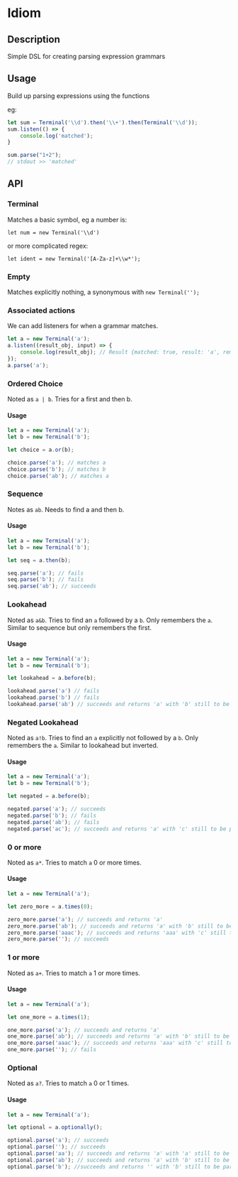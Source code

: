 # Idiom

## Description
Simple DSL for creating parsing expression grammars

## Usage
Build up parsing expressions using the functions

eg:
```Javascript
let sum = Terminal('\\d').then('\\+').then(Terminal('\\d'));
sum.listen(() => {
    console.log('matched');
}

sum.parse("1+2");
// stdout >> 'matched'
```

## API


### Terminal

Matches a basic symbol, eg a number is:

`let num = new Terminal('\\d')`

or more complicated regex:

`let ident = new Terminal('[A-Za-z]+\\w*');`

### Empty

Matches explicitly nothing, a synonymous with `new Terminal('');`

### Associated actions

We can add listeners for when a grammar matches.

```Javascript
let a = new Terminal('a');
a.listen((result_obj, input) => {
    console.log(result_obj); // Result {matched: true, result: 'a', remaining: ''}
});
a.parse('a');
```

### Ordered Choice
Noted as `a | b`. Tries for a first and then b.

#### Usage
```Javascript
let a = new Terminal('a');
let b = new Terminal('b');

let choice = a.or(b);

choice.parse('a'); // matches a
choice.parse('b'); // matches b
choice.parse('ab'); // matches a
```


### Sequence
Notes as `ab`. Needs to find a and then b.

#### Usage
```Javascript
let a = new Terminal('a');
let b = new Terminal('b');

let seq = a.then(b);

seq.parse('a'); // fails
seq.parse('b'); // fails
seq.parse('ab'); // succeeds
```

### Lookahead
Noted as `a&b`. Tries to find an `a` followed by a `b`. Only remembers the `a`.
Similar to sequence but only remembers the first.

#### Usage
```Javascript
let a = new Terminal('a');
let b = new Terminal('b');

let lookahead = a.before(b);

lookahead.parse('a') // fails
lookahead.parse('b') // fails
lookahead.parse('ab') // succeeds and returns 'a' with 'b' still to be parsed
```

### Negated Lookahead
Noted as `a!b`. Tries to find an `a` explicitly not followed by a `b`. Only
remembers the `a`.
Similar to lookahead but inverted.

#### Usage
```Javascript
let a = new Terminal('a');
let b = new Terminal('b');

let negated = a.before(b);

negated.parse('a'); // succeeds
negated.parse('b'); // fails
negated.parse('ab'); // fails
negated.parse('ac'); // succeeds and returns 'a' with 'c' still to be parsed
```

### 0 or more
Noted as `a*`. Tries to match `a` 0 or more times.

#### Usage
```Javascript
let a = new Terminal('a');

let zero_more = a.times(0);

zero_more.parse('a'); // succeeds and returns 'a'
zero_more.parse('ab'); // succeeds and returns 'a' with 'b' still to be parsed
zero_more.parse('aaac'); // succeeds and returns 'aaa' with 'c' still to be parsed
zero_more.parse(''); // succeeds
```

### 1 or more
Noted as `a+`. Tries to match `a` 1 or more times.

#### Usage
```Javascript
let a = new Terminal('a');

let one_more = a.times(1);

one_more.parse('a'); // succeeds and returns 'a'
one_more.parse('ab'); // succeeds and returns 'a' with 'b' still to be parsed
one_more.parse('aaac'); // succeeds and returns 'aaa' with 'c' still to be parsed
one_more.parse(''); // fails
```

### Optional
Noted as `a?`. Tries to match `a` 0 or 1 times.

#### Usage
```Javascript
let a = new Terminal('a');

let optional = a.optionally();

optional.parse('a'); // succeeds
optional.parse(''); // succeeds
optional.parse('aa'); // succeeds and returns 'a' with 'a' still to be parsed
optional.parse('ab'); // succeeds and returns 'a' with 'b' still to be parsed
optional.parse('b'); //succeeds and returns '' with 'b' still to be parsed
```
